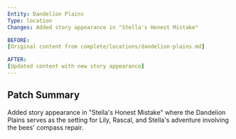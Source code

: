```yaml
---
Entity: Dandelion Plains
Type: location
Changes: Added story appearance in "Stella's Honest Mistake"

BEFORE:
[Original content from complete/locations/dandelion-plains.md]

AFTER:
[Updated content with new story appearance]
---
```


## Patch Summary
Added story appearance in "Stella's Honest Mistake" where the Dandelion Plains serves as the setting for Lily, Rascal, and Stella's adventure involving the bees' compass repair.
